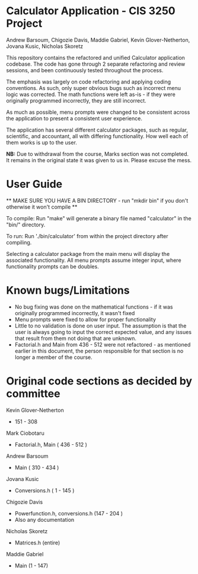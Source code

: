 # Calculator Application - CIS 3250 Project
Andrew Barsoum, Chigozie Davis, Maddie Gabriel, Kevin Glover-Netherton, Jovana Kusic, Nicholas Skoretz

This repository contains the refactored and unified Calculator application codebase.  The code has gone through 2 separate refactoring and review sessions, and been continuously tested throughout the process.

The emphasis was largely on code refactoring and applying coding conventions.  As such, only super obvious bugs such as incorrect menu logic was corrected.  The math functions were left as-is - if they were originally programmed incorrectly, they are still incorrect.

As much as possible, menu prompts were changed to be consistent across the application to present a consistent user experience.

The application has several different calculator packages, such as regular, scientific, and accountant, all with differing functionality.  How well each of them works is up to the user.  


**NB:** Due to withdrawal from the course, Marks section was not completed.  It remains in the original state it was given to us in.  Please excuse the mess.

# User Guide

** MAKE SURE YOU HAVE A BIN DIRECTORY - run "mkdir bin" if you don't otherwise it won't compile  **

To compile:  Run "make" will generate a binary file named "calculator" in the "bin/" directory.

To run:  Run './bin/calculator' from within the project directory after compiling.

Selecting a calculator package from the main menu will display the associated functionality.  All menu prompts assume integer input, where functionality prompts can be doubles.

# Known bugs/Limitations
- No bug fixing was done on the mathematical functions - if it was originally programmed incorrectly, it wasn't fixed
- Menu prompts were fixed to allow for proper functionality
- Little to no validation is done on user input.  The assumption is that the user is always going to input the correct expected value, and any issues that result from them not doing that are unknown.
- Factorial.h and Main from 436 - 512 were not refactored - as mentioned earlier in this document, the person responsible for that section is no longer a member of the course.

# Original code sections as decided by committee


Kevin Glover-Netherton
- 151 - 308 

Mark Ciobotaru
- Factorial.h, Main ( 436 - 512 )

Andrew Barsoum
- Main ( 310 - 434 )

Jovana Kusic
- Conversions.h ( 1 - 145 )

Chigozie Davis
- Powerfunction.h, conversions.h  (147 - 204 )
- Also any documentation

Nicholas Skoretz
- Matrices.h (entire)

Maddie Gabriel
- Main (1 - 147)
